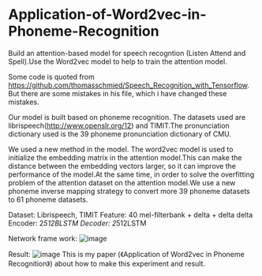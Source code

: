 # Application-of-Word2vec-in-Phoneme-Recognition
Build an attention-based model for speech recogntion (Listen Attend and Spell).Use the Word2vec model to help to train the attention model.

Some code is quoted from https://github.com/thomasschmied/Speech_Recognition_with_Tensorflow. But there are some mistakes in his file, which i have changed these mistakes.

Our model is built based on phoneme recognition. The datasets used are librispeech(http://www.openslr.org/12) and TIMIT.The pronunciation dictionary used is the 39 phoneme pronunciation dictionary of CMU.

We used a new method in the model. The word2vec model is used to initialize the embedding matrix in the attention model.This can make the distance between the embedding vectors larger, so it can improve the performance of the model.At the same time, in order to solve the overfitting problem of the attention dataset on the attention model.We use a new phoneme inverse mapping strategy to convert more 39 phoneme datasets to 61 phoneme datasets.

Dataset: Librispeech, TIMIT
Feature: 40 mel-filterbank + delta + delta delta
Encoder: 2*512BLSTM
Decoder: 2*512LSTM

Network frame work:
 ![image](https://github.com/fengxin-bupt/Application-of-Word2vec-in-Phoneme-Recognition/blob/master/image/network.PNG)

Result:
 ![image](https://github.com/fengxin-bupt/Application-of-Word2vec-in-Phoneme-Recognition/blob/master/image/result.PNG)
This is my paper (《Application of Word2vec in Phoneme Recognition》) about how to make this experiment and result.

